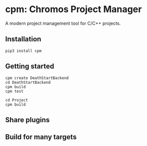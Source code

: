 # cpm: Chromos Project Manager
A modern project management tool for C/C++ projects.

## Installation
`pip3 install cpm`

## Getting started
```
cpm create DeathStartBackend
cd DeathStartBackend
cpm build
cpm test
```

```
cd Project
cpm build
```

## Share plugins

## Build for many targets

